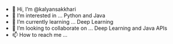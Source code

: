 - 👋 Hi, I’m @kalyansakkhari
- 👀 I’m interested in ... Python and Java 
- 🌱 I’m currently learning ... Deep Learning
- 💞️ I’m looking to collaborate on ... Deep Learning and Java APIs
- 📫 How to reach me ... 

<!---
kalyansakkhari/kalyansakkhari is a ✨ special ✨ repository because its `README.md` (this file) appears on your GitHub profile.
You can click the Preview link to take a look at your changes.
--->
